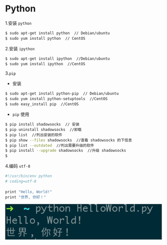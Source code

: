 # Python

1.安装 `python`

```bash
$ sudo apt-get install python  // Debian/ubuntu
$ sudo yum install python  // CentOS
```

2.安装 `ipython`

```bash
$ sudo apt-get install ipython  //Debian/ubuntu
$ sudo yum install ipython  //CentOS
```

3.`pip`

+ 安装

```bash
$ sudo apt-get install python-pip  // Debian/ubuntu
$ sudo yum install python-setuptools  //CentOS
$ sudo easy_install pip  //CentOS
```

+ `pip` 使用

```bash 
$ pip install shadowsocks  // 安装
$ pip uninstall shadowsocks  //卸载
$ pip list  //列出安装的软件
$ pip show --files shadowsocks  //查看 shadowsocks 的下信息
$ pip list --outdated  //列出需要升级的软件
$ pip install --upgrade shadowsocks  //升级 shadowsocks 
$ 
```

4.编码 `utf-8`

```bash
#!/usr/bin/env python
# coding=utf-8

print "Hello, World!"
print "世界, 你好！"
```

![](../pictures/HelloWorld.png)
